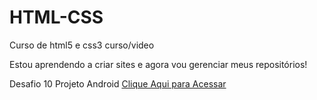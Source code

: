 # HTML-CSS
 Curso de html5 e css3 curso/video

 Estou aprendendo a criar sites e agora  vou gerenciar meus repositórios!

 Desafio 10 Projeto Android <a href="https://luancardoso96.github.io/HTML-CSS/Desafios/desafio10/desafio10.html">Clique Aqui para Acessar</a>
